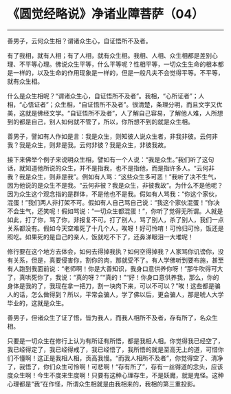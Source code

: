 # 《圆觉经略说》净诸业障菩萨（04）

------

善男子，云何众生相？谓诸众生心，自证悟所不及者。

有了我相，就有人相；有了人相，就有众生相。我相、人相、众生相都是差别心理、不平等心理。佛说众生平等，什么平等呢？性相平等，一切众生生命的根本都是一样的，以及生命的作用现象是一样的，但是一般凡夫不会觉得平等。不平等，就有众生相。

什么是众生相呢？“谓诸众生心，自证悟所不及者”。我相，“心所证者”；人相，“心悟证者”；众生相，“自证悟所不及者”。很清楚，条理分明，而且文字又优美，这就是佛经文学。“自证悟所不及者”，人了解自己容易，了解他人难，人所想到的都是自己，别人如何就不管了，所以，你所想不到的就是众生相。

善男子，譬如有人作如是言：我是众生，则知彼人说众生者，非我非彼。云何非我？我是众生，则非是我。云何非彼？我是众生，非彼我故。

接下来佛举个例子来说明众生相，譬如有一个人说：“我是众生。”我们听了这句话，就知道他所说的众生，并不是指我，也不是指他，而是指许多人。“云何非我？我是众生，则非是我”。例如有人骂：“这些众生多可恶！”我听了决不生气，因为他说的是众生不是我。“云何非彼？我是众生，非彼我故”。为什么不是他呢？因为众生这个观念指的是群体，不是他也不是我。假如有人骂我：“你这个家伙，混蛋！”我们两人非打架不可。假如有人自己骂自己说：“我这个家伙混蛋！”你决不会生气，还笑呢！假如骂说：“一切众生都混蛋！”，你听了觉得无所谓。人就是如此，打了你，骂了你，非报复不可。打了别人，骂了别人，杀了别人，我们一点关系都没有。假如今天空难死了十几个人，唉呀！好可怜唷！可怜归可怜，饭还是照吃。如果死的是自己的亲人，饭就吃不下了，还鼻涕眼泪一大堆呢！

修行要在这个地方去体会，如何去得掉我执？如何空得掉我？人家骂你讥谤你，没有关系，但是，真要侵害你，割你的肉，那就受不了。有人学佛听到要布施，甚至有人跑到我面前说：“老师啊！你是大善知识，我身口意供养你呀！”那牛吹得可大了，真哄死你了，我说：“真的呀？”“真的！”“好！你身口意供养我，那么，你的身体是我的了，我现在拿一把刀，割一块肉下来，可以不可以？”唉！这些都是骗人的话，怎么做得到？所以，平常会骗人，学了佛以后，更会骗人，那是唬人大学毕业的，这就是众生。

善男子，但诸众生了证了悟，皆为我人，而我人相所不及者，存有所了，名众生相。

只要是一切众生在修行上认为有所证有所悟，都是我相人相。你觉得我已经空了，我已经得定了，我已经得戒了，我已经悟了，我所悟的就是至高无上的道，可惜你们不懂啊！这正是我相人相，贡高我慢。“而我人相所不及者”，你觉得空了、清净了，我悟了，你们众生可怜啊！可悲啊！“存有所了”，存有一丝得道的念头，应该度众生啊！今生不度来生度啊！只要有这种心理存生，不是妖魔，就是鬼怪。这种心理都是“我”在作怪，所谓众生相就是由我相来的，我相的第三重投影。
